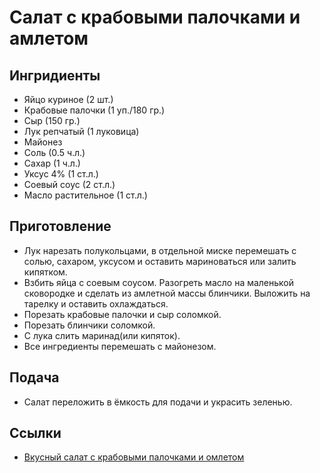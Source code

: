 # Салат с крабовыми палочками и амлетом

## Ингридиенты
* Яйцо куриное (2 шт.)
* Крабовые палочки (1 уп./180 гр.)
* Сыр (150 гр.)
* Лук репчатый (1 луковица)
* Майонез
* Соль (0.5 ч.л.)
* Сахар (1 ч.л.)
* Уксус 4% (1 ст.л.)
* Соевый соус (2 ст.л.)
* Масло растительное (1 ст.л.)

## Приготовление
* Лук нарезать полукольцами, в отдельной миске перемешать с солью, сахаром, уксусом и оставить мариноваться или залить кипятком.
* Взбить яйца с соевым соусом. Разогреть масло на маленькой сковородке и сделать из амлетной массы блинчики.
  Выложить на тарелку и оставить охлаждаться.
* Порезать крабовые палочки и сыр соломкой.
* Порезать блинчики соломкой.
* С лука слить маринад(или кипяток).
* Все ингредиенты перемешать с майонезом.

## Подача
* Салат переложить в ёмкость для подачи и украсить зеленью.

## Ссылки
* [Вкусный салат с крабовыми палочками и омлетом](https://ideireceptov.ru/salaty/prostye/vkusnyj-salat-s-krabovymi-palochkami-i-omletom.html)
